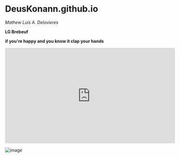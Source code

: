 # DeusKonann.github.io
*Mathew Luis A. Delovieres*

**LG Brebeuf**  

**if you're happy and you know it clap your hands**
<iframe width="560" height="315" src="https://www.youtube.com/embed/M6LoRZsHMSs" title="YouTube video player" frameborder="0" allow="accelerometer; autoplay; clipboard-write; encrypted-media; gyroscope; picture-in-picture; web-share" allowfullscreen></iframe>

![image](https://user-images.githubusercontent.com/122419064/212817403-c38eb2de-0a2a-40bb-a470-4b5e1c2b64e4.png)


